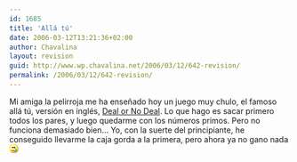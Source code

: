 ```yaml
---
id: 1685
title: 'Allá tú'
date: 2006-03-12T13:21:36+02:00
author: Chavalina
layout: revision
guid: http://www.wp.chavalina.net/2006/03/12/642-revision/
permalink: /2006/03/12/642-revision/
---
```

Mi amiga la pelirroja me ha enseñado hoy un juego muy chulo, el famoso allá tú, versión en inglés, <a href="http://minijuegos.com/juegos/jugar.php?id=4036" target="_blank">Deal or No Deal</a>. Lo que hago es sacar primero todos los pares, y luego quedarme con los números primos. Pero no funciona demasiado bien… Yo, con la suerte del principiante, he conseguido llevarme la caja gorda a la primera, pero ahora ya no gano nada![llorar](/imagenes/emoticonos/llorar.gif)